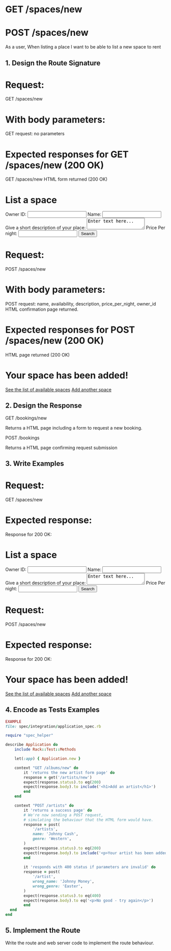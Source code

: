 # GET /spaces/new
# POST /spaces/new

As a user, 
When listing a place 
I want to be able to list a new space to rent



## 1. Design the Route Signature

# Request:
GET /spaces/new

# With body parameters:
GET request: no parameters

# Expected responses for GET /spaces/new (200 OK)
GET /spaces/new
HTML form returned (200 OK)
<!-- file: views/new_space.erb -->


<h1>List a space</h1>

<form action="/spaces/new" method="GET">

  Owner ID: <input type="text" name="owner_id">
  Name: <input type="text" name="name">
  Give a short description of your place: <textarea type="text" name="description">Enter text here...</textarea>
  Price Per night: <input type="number" name="price_per_night">
  <input type="submit" value="Search">

</form>



# Request:
POST /spaces/new

# With body parameters:
POST request: name, availability, description, price_per_night, owner_id
HTML confirmation page returned.

# Expected responses for POST /spaces/new (200 OK)
HTML page returned (200 OK)
<!-- file: views/space_added.erb -->

<h1>Your space has been added!</h1>

<a href='/bookings/new'>See the list of available spaces</a>
<a href='/spaces/new'>Add another space</a>




## 2. Design the Response

GET
/bookings/new

Returns a HTML page including a form to request a new booking.

POST
/bookings

Returns a HTML page confirming request submission



## 3. Write Examples

# Request:

GET /spaces/new

# Expected response:

Response for 200 OK:
<!-- file: views/new_space.erb -->


<h1>List a space</h1>

<form action="/spaces/new" method="GET">

  Owner ID: <input type="text" name="owner_id">
  Name: <input type="text" name="name">
  Give a short description of your place: <textarea type="text" name="description">Enter text here...</textarea>
  Price Per night: <input type="number" name="price_per_night">
  <input type="submit" value="Search">

</form>

# Request:

POST /spaces/new

# Expected response:

Response for 200 OK:
<!-- file: views/space_added.erb -->

<h1>Your space has been added!</h1>

<a href='/bookings/new'>See the list of available spaces</a>
<a href='/spaces/new'>Add another space</a>



## 4. Encode as Tests Examples

```ruby
EXAMPLE
file: spec/integration/application_spec.rb

require "spec_helper"

describe Application do
    include Rack::Test::Methods

    let(:app) { Application.new }

    context "GET /albums/new" do
        it 'returns the new artist form page' do
        response = get('/artists/new')
        expect(response.status).to eq(200)
        expect(response.body).to include('<h1>Add an artist</h1>')
        end
    end

    context "POST /artists" do
        it 'returns a success page' do
        # We're now sending a POST request,
        # simulating the behaviour that the HTML form would have.
        response = post(
            '/artists',
            name: 'Johnny Cash',
            genre: 'Western',
        )
        expect(response.status).to eq(200)
        expect(response.body).to include('<p>Your artist has been added!</p>')
        end
  
        it 'responds with 400 status if parameters are invalid' do
        response = post(
            '/artist',
            wrong_name: 'Johnny Money',
            wrong_genre: 'Easter',
        )
        expect(response.status).to eq(400)
        expect(response.body).to eq('<p>No good - try again</p>')
        end
  end
end
```



## 5. Implement the Route

Write the route and web server code to implement the route behaviour.
